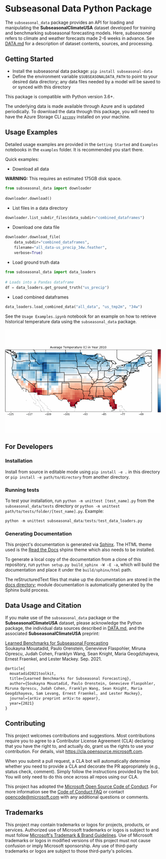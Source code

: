 # Subseasonal Data Python Package

The `subseasonal_data` package provides an API for loading and manipulating the **SubseasonalClimateUSA** dataset developed for training and benchmarking subseasonal forecasting models.  Here, _subseasonal_ refers to climate and weather forecasts made 2-6 weeks in advance.  See [DATA.md](DATA.md) for a description of dataset contents, sources, and processing.

## Getting Started

- Install the subseasonal data package: `pip install subseasonal-data`
- Define the environment variable `$SUBSEASONALDATA_PATH` to point to your desired data directory; any data files needed by a model will be saved to or synced with this directory

 This package is compatible with Python version 3.6+. 
 
 The underlying data is made available through Azure and is updated periodically. To download the data through this package, you will need to have the Azure Storage CLI [`azcopy`](https://docs.microsoft.com/en-us/azure/storage/common/storage-use-azcopy) installed on your machine.

## Usage Examples

Detailed usage examples are provided in the `Getting Started` and `Examples` notebooks in the `examples` folder. It is recommended you start there.

Quick examples:

* Download all data

**WARNING:** This requires an estimated 175GB disk space.

```Python
from subseasonal_data import downloader

downloader.download()
```

* List files in a data directory

```Python
downloader.list_subdir_files(data_subdir="combined_dataframes")
```

* Download one data file

```Python
downloader.download_file(
    data_subdir="combined_dataframes", 
    filename="all_data-us_precip_34w.feather", 
    verbose=True)
```

* Load ground truth data

```Python
from subseasonal_data import data_loaders

# Loads into a Pandas dataframe
df = data_loaders.get_ground_truth("us_precip")
```

* Load combined dataframes

```Python
data_loaders.load_combined_data("all_data", "us_tmp2m", "34w")
```

See the `Usage Examples.ipynb` notebook for an example on how to retrieve historical temperature data using the `subseasonal_data` package. 

![Usage Example](usage_example.gif)

## For Developers

### Installation

Install from source in editable mode using `pip install -e .` in this directory or `pip install -e path/to/directory` from another directory. 

### Running tests 

To test your installation, run `python -m unittest [test_name].py` from the `subseasonal_data/tests` directory or `python -m unittest path/to/tests/folder/[test_name].py`. Example:

```Python
python -m unittest subseasonal_data/tests/test_data_loaders.py
```

### Generating Documentation

This project's documentation is generated via [Sphinx](https://www.sphinx-doc.org/en/master/index.html). The HTML theme used is the [Read the Docs](https://github.com/readthedocs/sphinx_rtd_theme) shpinx theme which also needs to be installed.

To generate a local copy of the documentation from a clone of this repository, run `python setup.py build_sphinx -W -E -a`, which will build the documentation and place it under the `build/sphinx/html` path. 

The reStructuredText files that make up the documentation are stored in the [docs directory](https://github.com/paulo-o/forecast_rodeo_ii/tree/master/data_package/doc); module documentation is automatically generated by the Sphinx build process.

## Data Usage and Citation

If you make use of the `subseasonal_data` package or the **SubseasonalClimateUSA** dataset, please acknowledge the Python package, the individual data sources described in [DATA.md](./DATA.md), and the associated **SubseasonalClimateUSA** preprint:

[Learned Benchmarks for Subseasonal Forecasting](https://arxiv.org/pdf/toappear.pdf)  
Soukayna Mouatadid, Paulo Orenstein, Genevieve Flaspohler, Miruna Oprescu, Judah Cohen, Franklyn Wang, Sean Knight, Maria Geogdzhayeva, Ernest Fraenkel, and Lester Mackey.  Sep. 2021.

```
@article{
  mouatadid2021toolkit,
  title={Learned Benchmarks for Subseasonal Forecasting},
  author={Soukayna Mouatadid, Paulo Orenstein, Genevieve Flaspohler, Miruna Oprescu, Judah Cohen, Franklyn Wang, Sean Knight, Maria Geogdzhayeva, Sam Levang, Ernest Fraenkel, and Lester Mackey},
  journal={arXiv preprint arXiv:to appear},
  year={2021}
}
```

## Contributing

This project welcomes contributions and suggestions.  Most contributions require you to agree to a
Contributor License Agreement (CLA) declaring that you have the right to, and actually do, grant us
the rights to use your contribution. For details, visit https://cla.opensource.microsoft.com.

When you submit a pull request, a CLA bot will automatically determine whether you need to provide
a CLA and decorate the PR appropriately (e.g., status check, comment). Simply follow the instructions
provided by the bot. You will only need to do this once across all repos using our CLA.

This project has adopted the [Microsoft Open Source Code of Conduct](https://opensource.microsoft.com/codeofconduct/).
For more information see the [Code of Conduct FAQ](https://opensource.microsoft.com/codeofconduct/faq/) or
contact [opencode@microsoft.com](mailto:opencode@microsoft.com) with any additional questions or comments.

## Trademarks

This project may contain trademarks or logos for projects, products, or services. Authorized use of Microsoft 
trademarks or logos is subject to and must follow 
[Microsoft's Trademark & Brand Guidelines](https://www.microsoft.com/en-us/legal/intellectualproperty/trademarks/usage/general).
Use of Microsoft trademarks or logos in modified versions of this project must not cause confusion or imply Microsoft sponsorship.
Any use of third-party trademarks or logos are subject to those third-party's policies.
